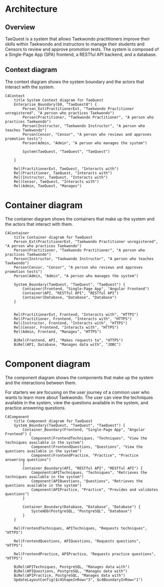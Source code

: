 # Architecture

## Overview

TaeQuest is a system that allows Taekwondo practitioners improve their skills within Taekwondo and instructors to manage their students and Censors to review and approve promotion tests.
The system is composed of a Single-Page App (SPA) frontend, a RESTful API backend, and a database.

## Context diagram

The context diagram shows the system boundary and the actors that interact with the system.

```mermaid
C4Context
    title System Context diagram for TaeQuest
    Enterprise_Boundary(b0, "TaeQuest0") {
        Person_Ext(PractitionerExt, "Taekwondo Practitioner unregistered", "A person who practices Taekwondo")
        Person(Practitioner, "Taekwondo Practitioner", "A person who practices Taekwondo")
        Person(Instructor, "Taekwondo Instructor", "A person who teaches Taekwondo")
        Person(Censor, "Censor", "A person who reviews and approves promotion tests")
        Person(Admin, "Admin", "A person who manages the system")

        System(TaeQuest, "TaeQuest", "TaeQuest")

    }

    Rel(PractitionerExt, TaeQuest, "Interacts with")
    Rel(Practitioner, TaeQuest, "Interacts with")
    Rel(Instructor, TaeQuest, "Interacts with")
    Rel(Censor, TaeQuest, "Interacts with")
    Rel(Admin, TaeQuest, "Manages")
```

# Container diagram

The container diagram shows the containers that make up the system and the actors that interact with them.

```mermaid
C4Container
    title Container diagram for TaeQuest
    Person_Ext(PractitionerExt, "Taekwondo Practitioner unregistered", "A person who practices Taekwondo")
    Person(Practitioner, "Taekwondo Practitioner", "A person who practices Taekwondo")
    Person(Instructor, "Taekwondo Instructor", "A person who teaches Taekwondo")
    Person(Censor, "Censor", "A person who reviews and approves promotion tests")
    Person(Admin, "Admin", "A person who manages the system")
    
    System_Boundary(TaeQuest, "TaeQuest", "TaeQuest") {
        Container(Frontend, "Single-Page App", "Angular Frontend")
        Container(API, "RESTful API", "RESTful API")
        Container(Database, "Database", "Database")
    }

    
    Rel(PractitionerExt, Frontend, "Interacts with", "HTTPS")
    Rel(Practitioner, Frontend, "Interacts with", "HTTPS")
    Rel(Instructor, Frontend, "Interacts with", "HTTPS")
    Rel(Censor, Frontend, "Interacts with", "HTTPS")
    Rel(Admin, Frontend, "Manages", "HTTPS")

    BiRel(Frontend, API, "Makes requests to", "HTTPS")
    BiRel(API, Database, "Manages data with", "JDBC")
```

# Component diagram

The component diagram shows the components that make up the system and the interactions between them.

For starters we are focusing on the user journey of a common user who wants to learn more about Taekwondo. The user can view the techniques available in the system, view the questions available in the system, and practice answering questions.

```mermaid
C4Component
    title Component diagram for TaeQuest
    System_Boundary(TaeQuest, "TaeQuest", "TaeQuest") {
        Container_Boundary(Frontend, "Single-Page App", "Angular Frontend") {
            Component(FrontendTechniques, "Techniques", "View the techniques available in the system")
            Component(FrontendQuestions, "Questions", "View the questions available in the system")
            Component(FrontendPractice, "Practice", "Practice answering questions")
        }
        Container_Boundary(API, "RESTful API", "RESTful API") {
            Component(APITechniques, "Techniques", "Retrieves the techniques available in the system")
            Component(APIQuestions, "Questions", "Retrieves the questions available in the system")
            Component(APIPractice, "Practice", "Provides and validates questions")
        }
        
        Container_Boundary(Database, "Database", "Database") {
            SystemDb(PostgreSQL, "PostgreSQL", "Database")
        }
    }

    Rel(FrontendTechniques, APITechniques, "Requests techniques", "HTTPS")

    Rel(FrontendQuestions, APIQuestions, "Requests questions", "HTTPS")

    Rel(FrontendPractice, APIPractice, "Requests practice questions", "HTTPS")

    BiRel(APITechniques, PostgreSQL, "Manages data with")
    BiRel(APIQuestions, PostgreSQL, "Manages data with")
    BiRel(APIPractice, PostgreSQL, "Manages data with")
    UpdateLayoutConfig($c4ShapeInRow="3", $c4BoundaryInRow="1")
```